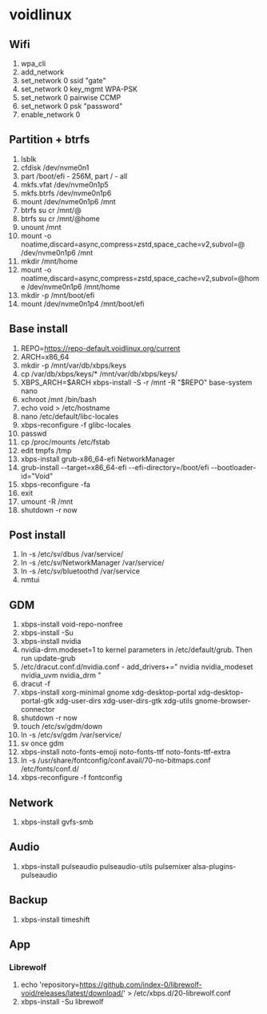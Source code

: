 # voidlinux

## Wifi
1. wpa_cli
2. add_network
3. set_network 0 ssid "gate"
4. set_network 0 key_mgmt WPA-PSK
5. set_network 0 pairwise CCMP
6. set_network 0 psk "password"
7. enable_network 0

## Partition + btrfs
1. lsblk
2. cfdisk /dev/nvme0n1
3. part /boot/efi - 256M, part / - all
4. mkfs.vfat /dev/nvme0n1p5
5. mkfs.btrfs /dev/nvme0n1p6
6. mount /dev/nvme0n1p6 /mnt
7. btrfs su cr /mnt/@
8. btrfs su cr /mnt/@home
9. unount /mnt
10. mount -o noatime,discard=async,compress=zstd,space_cache=v2,subvol=@ /dev/nvme0n1p6 /mnt
11. mkdir /mnt/home
12. mount -o noatime,discard=async,compress=zstd,space_cache=v2,subvol=@home /dev/nvme0n1p6 /mnt/home
13. mkdir -p /mnt/boot/efi
14. mount /dev/nvme0n1p4 /mnt/boot/efi

## Base install
1. REPO=https://repo-default.voidlinux.org/current
2. ARCH=x86_64
3. mkdir -p /mnt/var/db/xbps/keys
4. cp /var/db/xbps/keys/* /mnt/var/db/xbps/keys/
5. XBPS_ARCH=$ARCH xbps-install -S -r /mnt -R "$REPO" base-system nano
6. xchroot /mnt /bin/bash
7. echo void > /etc/hostname
8. nano /etc/default/libc-locales
9. xbps-reconfigure -f glibc-locales
10. passwd
11. cp /proc/mounts /etc/fstab
12. edit tmpfs /tmp
13. xbps-install grub-x86_64-efi NetworkManager
14. grub-install --target=x86_64-efi --efi-directory=/boot/efi --bootloader-id="Void"
15. xbps-reconfigure -fa
16. exit
17. umount -R /mnt
18. shutdown -r now

## Post install
1. ln -s /etc/sv/dbus /var/service/
2. ln -s /etc/sv/NetworkManager /var/service/
3. ln -s /etc/sv/bluetoothd /var/service
4. nmtui

## GDM
1. xbps-install void-repo-nonfree
2. xbps-install -Su
3. xbps-install nvidia
4. nvidia-drm.modeset=1 to kernel parameters in /etc/default/grub. Then run update-grub
5. /etc/dracut.conf.d/nvidia.conf - add_drivers+=" nvidia nvidia_modeset nvidia_uvm nvidia_drm "
6. dracut -f
7. xbps-install xorg-minimal gnome xdg-desktop-portal xdg-desktop-portal-gtk xdg-user-dirs xdg-user-dirs-gtk xdg-utils gnome-browser-connector
8. shutdown -r now
9. touch /etc/sv/gdm/down
10. ln -s /etc/sv/gdm /var/service/
11. sv once gdm
12. xbps-install noto-fonts-emoji noto-fonts-ttf noto-fonts-ttf-extra
13. ln -s /usr/share/fontconfig/conf.avail/70-no-bitmaps.conf /etc/fonts/conf.d/
14. xbps-reconfigure -f fontconfig

## Network
1. xbps-install gvfs-smb

## Audio
1. xbps-install pulseaudio pulseaudio-utils pulsemixer alsa-plugins-pulseaudio

## Backup
1. xbps-install timeshift

## App
### Librewolf
1. echo 'repository=https://github.com/index-0/librewolf-void/releases/latest/download/' > /etc/xbps.d/20-librewolf.conf
2. xbps-install -Su librewolf
